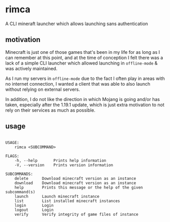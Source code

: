 # rimca
A CLI mineraft launcher which allows launching sans authentication

## motivation
Minecraft is just one of those games that's been in my life for as long as I can remember at this point, and at the time of conception I felt there was a lack of a simple CLI launcher which allowed launching in `offline-mode` & was actively maintained. 

As I run my servers in `offline-mode` due to the fact I often play in areas with no internet connection, I wanted a client that was able to also launch without relying on external servers.

In addition, I do not like the direction in which Mojang is going and/or has taken, especially after the 1.19.1 update, which is just extra motivation to not rely on their services as much as possible.

## usage
```rimca 0.2.0

USAGE:
    rimca <SUBCOMMAND>

FLAGS:
    -h, --help       Prints help information
    -V, --version    Prints version information

SUBCOMMANDS:
    delete      Download minecraft version as an instance
    download    Download minecraft version as an instance
    help        Prints this message or the help of the given subcommand(s)
    launch      Launch minecraft instance
    list        List installed minecraft instances
    login       Login
    logout      Login
    verify      Verify integrity of game files of instance
```
